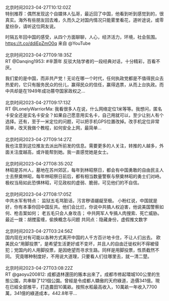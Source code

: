 北京时间2023-04-27T10:12:02Z<br>特别推荐：偶然发现这个自媒体人弘哥，最近回了中国，他看到听到感觉到的，很真实。海外有些朋友回去难，久而久之对国内情况只能雾里看花，道听途说，或零星纷杂，请听这位网友说。

时隔五年回中国的感受，从四个方面聊聊，人心，经济活力，环境，社会氛围。 https://t.co/ddiEpZmO0q 来自 @YouTube<br><br>北京时间2023-04-27T09:18:35Z<br>RT @Danqing1953: #辛灏年 反驳大陆学者的一段经典对话，十分精彩，百看不厌。

我们爱的是中国，而非共产党！无论在哪一个时代，任何执政党都是不值得民众去热爱的，它只有服务民众的份儿，赢得民众的信任，赢得选票，从而上台执政。而中共却是在1949年成功篡夺国家政权之…<br><br>北京时间2023-04-27T09:17:13Z<br>RT @LonelyWarriorMa: 我看很多人在说，什么网络定位1米等等。我想问，匿名卡安全还是实名卡安全？如果自己愿意用实名卡，自己用就可以，至少让别人有个选择。还有，至于一米定位的问题，可以把手机GPS位置改掉。改手机定位非常简单，改天我做个教程，如何安全上网，最简单…<br><br>北京时间2023-04-27T09:14:27Z<br>我也注意到这位推友去派出所前发的信息。需要更多的人关注，转推的人越多，外面关注度越高，或许能帮到她。我一直感觉她是女士。<br><br>北京时间2023-04-27T08:35:20Z<br>林昭是苏州人，墓地在苏州郊区，每年到林昭祭日，都会有中国勇敢的自由民主人士去祭奠林昭，每年林昭祭日前后，都有相当数量警察与祭奠林昭的勇士们对峙。极权当局如此恐惧林昭，可见政权的虚弱、脆弱，可见他们的不自信。<br><br>北京时间2023-04-27T08:17:05Z<br>中共水军有特点：
监狱五毛骂脏话，污言秽语龌龊至极。
小粉红说，中国就是好，你有本事你回中国反共。他们会比烂，你说中共搞人权迫害，他说美国警察如何、枪击案如何；
老五毛只会人身攻击；
中共网军人专搞人肉搜索、死亡威胁。
最近一拨：胡搅蛮缠，偷换概念与问题
共同点：隐藏身份，虚假推文数字<br><br>北京时间2023-04-27T03:24:56Z<br>国内现在对有可能以各种方式离开中国的人千方百计地卡住，不让人们出去。
欧美民众“用脚投票”，是希望生活更好或不变坏，并且人的自由迁徙权利不得被侵犯；党国内的人用脚投票，是因绝望而寻求生路。同样是用脚投票，性质截然不同。
究竟哪种制度好，不用说大道理，只要看人们往哪里去，就一清二楚。<br><br>北京时间2023-04-27T03:08:22Z<br>RT @gaoyu200812: 成都退林還田的賬本出來了。成都市修起環城100公里的生態公園，共串聯了121個公園。曾經是令成都人驕傲的天府綠道，造價341億。現在已經全部推平，打造農田10萬畝。按照水稻最高收入，10萬畝一年收入7700萬，341億的綠道成本，442.8年平…<br><br>